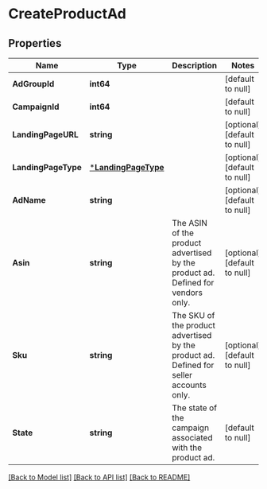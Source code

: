 # CreateProductAd

## Properties
Name | Type | Description | Notes
------------ | ------------- | ------------- | -------------
**AdGroupId** | **int64** |  | [default to null]
**CampaignId** | **int64** |  | [default to null]
**LandingPageURL** | **string** |  | [optional] [default to null]
**LandingPageType** | [***LandingPageType**](LandingPageType.md) |  | [optional] [default to null]
**AdName** | **string** |  | [optional] [default to null]
**Asin** | **string** | The ASIN of the product advertised by the product ad. Defined for vendors only. | [optional] [default to null]
**Sku** | **string** | The SKU of the product advertised by the product ad. Defined for seller accounts only. | [optional] [default to null]
**State** | **string** | The state of the campaign associated with the product ad. | [default to null]

[[Back to Model list]](../README.md#documentation-for-models) [[Back to API list]](../README.md#documentation-for-api-endpoints) [[Back to README]](../README.md)

